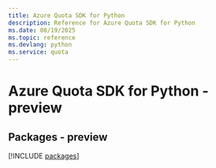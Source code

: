 ```yaml
---
title: Azure Quota SDK for Python
description: Reference for Azure Quota SDK for Python
ms.date: 08/19/2025
ms.topic: reference
ms.devlang: python
ms.service: quota
---
```

# Azure Quota SDK for Python - preview
## Packages - preview
[!INCLUDE [packages](quota-index.md)]